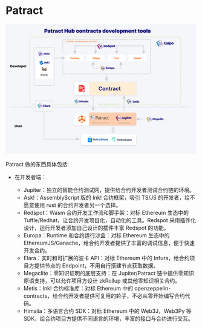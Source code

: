 # Patract

![overview](./imgs/overview.jpg)

Patract 做的东西具体包括:

* 在开发者端：

    * Jupiter：独立的智能合约测试网，提供给合约开发者测试合约链的环境。
    * Ask!：AssemblyScript 版的 Ink! 合约框架，吸引 TS/JS 的开发者，给不愿意使用 rust 的合约开发者另一个选择。
    * Redspot：Wasm 合约开发工作流和脚手架：对标 Ethereum 生态中的 Tuffle/Redhat，让合约开发项目化，自动化的工具。Redspot 采用插件化设计，运行开发者添加自己设计的插件丰富 Redspot 的功能。
    * Europa：Runtime 和合约运行沙盒：对标 Ethereum 生态中的 EthereumJS/Ganache，给合约开发者提供了丰富的调试信息，便于快速开发合约。
    * Elara：实时和可扩展的波卡 API：对标 Ethereum 中的 Infura，给合约项目方提供节点的 Endpoint，不用自行搭建节点获取数据。
    * Megaclite：零知识证明的底层支持：在 Jupiter/Patract 链中提供零知识原语支持，可以允许项目方设计 zkRollup 或其他零知识相关合约。
    * Metis：Ink! 合约标准库：对标 Ethereum 中的 openzeppelin-contracts，给合约开发者提供可复用的轮子，不必从零开始编写合约代码。
    * Himalia：多语言合约 SDK：对标 Ethereum 中的 Web3J，Web3Py 等 SDK，给合约项目方提供不同语言的环境，丰富的接口与合约进行交互。
